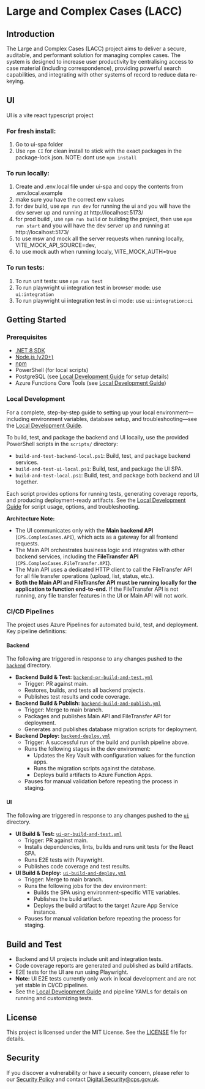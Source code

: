 # Large and Complex Cases (LACC)

## Introduction

The Large and Complex Cases (LACC) project aims to deliver a secure, auditable, and performant solution for managing complex cases. The system is designed to increase user productivity by centralising access to case material (including correspondence), providing powerful search capabilities, and integrating with other systems of record to reduce data re-keying.

## UI

UI is a vite react typescript project

### For fresh install:

1. Go to ui-spa folder
2. Use `npm CI` for clean install to stick with the exact packages in the package-lock.json. NOTE: dont use `npm install`

### To run locally:

1. Create and .env.local file under ui-spa and copy the contents from .env.local.example
2. make sure you have the correct env values
3. for dev build, use `npm run dev` for running the ui and you will have the dev server up and running at http://localhost:5173/
4. for prod build , use `npm run build` or building the project, then use `npm run start` and you will have the dev server up and running at http://localhost:5173/
5. to use msw and mock all the server requests when running locally, VITE_MOCK_API_SOURCE=dev,
6. to use mock auth when running localy, VITE_MOCK_AUTH=true

### To run tests:

1. To run unit tests: use `npm run test`
2. To run playwright ui integration test in browser mode: use `ui:integration`
3. To run playwright ui integration test in ci mode: use `ui:integration:ci`

## Getting Started

### Prerequisites

- [.NET 8 SDK](https://dotnet.microsoft.com/download)
- [Node.js (v20+)](https://nodejs.org/)
- [npm](https://www.npmjs.com/)
- PowerShell (for local scripts)
- PostgreSQL (see [Local Development Guide](doc/local-development.md) for setup details)
- Azure Functions Core Tools (see [Local Development Guide](doc/local-development.md))

### Local Development

For a complete, step-by-step guide to setting up your local environment—including environment variables, database setup, and troubleshooting—see the [Local Development Guide](doc/local-development.md).

To build, test, and package the backend and UI locally, use the provided PowerShell scripts in the `scripts/` directory:

- `build-and-test-backend-local.ps1`: Build, test, and package backend services.
- `build-and-test-ui-local.ps1`: Build, test, and package the UI SPA.
- `build-and-test-local.ps1`: Build, test, and package both backend and UI together.

Each script provides options for running tests, generating coverage reports, and producing deployment-ready artifacts. See the [Local Development Guide](doc/local-development.md) for script usage, options, and troubleshooting.

**Architecture Note:**

- The UI communicates only with the **Main backend API** (`CPS.ComplexCases.API`), which acts as a gateway for all frontend requests.
- The Main API orchestrates business logic and integrates with other backend services, including the **FileTransfer API** (`CPS.ComplexCases.FileTransfer.API`).
- The Main API uses a dedicated HTTP client to call the FileTransfer API for all file transfer operations (upload, list, status, etc.).
- **Both the Main API and FileTransfer API must be running locally for the application to function end-to-end.** If the FileTransfer API is not running, any file transfer features in the UI or Main API will not work.

### CI/CD Pipelines

The project uses Azure Pipelines for automated build, test, and deployment. Key pipeline definitions:

#### Backend

The following are triggered in response to any changes pushed to the [`backend`](backend) directory.

- **Backend Build & Test:** [`backend-pr-build-and-test.yml`](devops-pipelines/backend/backend-pr-build-and-test.yml)
  - Trigger: PR against main.
  - Restores, builds, and tests all backend projects.
  - Publishes test results and code coverage.
- **Backend Build & Publish:** [`backend-build-and-publish.yml`](devops-pipelines/backend/backend-build-and-publish.yml)
  - Trigger: Merge to main branch.
  - Packages and publishes Main API and FileTransfer API for deployment.
  - Generates and publishes database migration scripts for deployment.
- **Backend Deploy:** [`backend-deploy.yml`](devops-pipelines/backend/backend-deploy.yml)
  - Trigger: A successful run of the build and punlish pipeline above.
  - Runs the following stages in the dev environment:
    - Updates the Key Vault with configuration values for the function apps.
    - Runs the migration scripts against the database.
    - Deploys build artifacts to Azure Function Apps.
  - Pauses for manual validation before repeating the process in staging.

#### UI

The following are triggered in response to any changes pushed to the [`ui`](ui) directory.

- **UI Build & Test:** [`ui-pr-build-and-test.yml`](devops-pipelines/ui/ui-pr-build-and-test.yml)
  - Trigger: PR against main.
  - Installs dependencies, lints, builds and runs unit tests for the React SPA.
  - Runs E2E tests with Playwright.
  - Publishes code coverage and test results.
- **UI Build & Deploy:** [`ui-build-and-deploy.yml`](devops-pipelines/ui/ui-build-and-deploy.yml)
  - Trigger: Merge to main branch.
  - Runs the following jobs for the dev environment:
    - Builds the SPA using environment-specific VITE variables.
    - Publishes the build artifact.
    - Deploys the build artifact to the target Azure App Service instance.
  - Pauses for manual validation before repeating the process for staging.

## Build and Test

- Backend and UI projects include unit and integration tests.
- Code coverage reports are generated and published as build artifacts.
- E2E tests for the UI are run using Playwright.
- **Note:** UI E2E tests currently only work in local development and are not yet stable in CI/CD pipelines.
- See the [Local Development Guide](doc/local-development.md) and pipeline YAMLs for details on running and customizing tests.

## License

This project is licensed under the MIT License. See the [LICENSE](LICENSE) file for details.

## Security

If you discover a vulnerability or have a security concern, please refer to our [Security Policy](SECURITY.md) and contact Digital.Security@cps.gov.uk.
